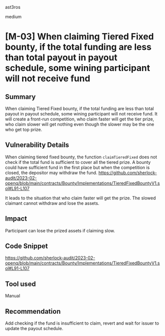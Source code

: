 ast3ros

medium

# [M-03] When claiming Tiered Fixed bounty, if the total funding are less than total payout in payout schedule, some wining participant will not receive fund

## Summary

When claiming Tiered Fixed bounty, if the total funding are less than total payout in payout schedule, some wining participant will not receive fund. It will create a front-run competition, who claim faster will get the tier prize, who claim slower will get nothing even though the slower may be the one who get top prize.

## Vulnerability Details

When claiming tiered fixed bounty, the function `claimTieredFixed` does not check if the total fund is sufficient to cover all the tiered prize. A bounty could have sufficient fund in the first place but when the competition is closed, the depositor may withdraw the fund. 
https://github.com/sherlock-audit/2023-02-openq/blob/main/contracts/Bounty/Implementations/TieredFixedBountyV1.sol#L91-L107

It leads to the situation that who claim faster will get the prize. The slowed claimant cannot withdraw and lose the assets.

## Impact

Participant can lose the prized assets if claiming slow.

## Code Snippet

https://github.com/sherlock-audit/2023-02-openq/blob/main/contracts/Bounty/Implementations/TieredFixedBountyV1.sol#L91-L107

## Tool used

Manual

## Recommendation

Add checking if the fund is insufficient to claim, revert and wait for issuer to update the payout schedule.